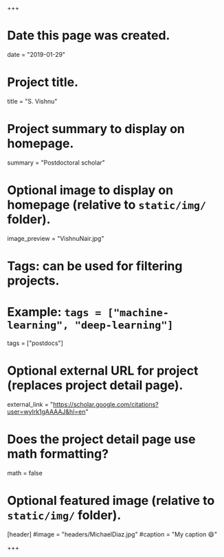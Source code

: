 +++
# Date this page was created.
date = "2019-01-29"

# Project title.
title = "S. Vishnu"

# Project summary to display on homepage.
summary = "Postdoctoral scholar"

# Optional image to display on homepage (relative to `static/img/` folder).
image_preview = "VishnuNair.jpg"

# Tags: can be used for filtering projects.
# Example: `tags = ["machine-learning", "deep-learning"]`
tags = ["postdocs"]

# Optional external URL for project (replaces project detail page).
external_link = "https://scholar.google.com/citations?user=wylrk1gAAAAJ&hl=en"

# Does the project detail page use math formatting?
math = false

# Optional featured image (relative to `static/img/` folder).
[header]
#image = "headers/MichaelDiaz.jpg"
#caption = "My caption :smile:"

+++


